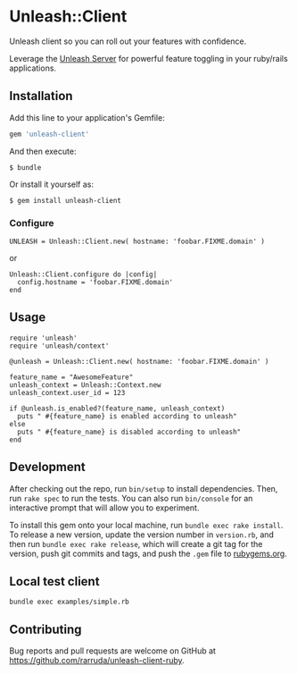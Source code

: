 # Unleash::Client

Unleash client so you can roll out your features with confidence.

Leverage the [Unleash Server](https://github.com/Unleash/unleash) for powerful feature toggling in your ruby/rails applications.

## Installation

Add this line to your application's Gemfile:

```ruby
gem 'unleash-client'
```

And then execute:

    $ bundle

Or install it yourself as:

    $ gem install unleash-client

### Configure

```
UNLEASH = Unleash::Client.new( hostname: 'foobar.FIXME.domain' )
```

or

```
Unleash::Client.configure do |config|
  config.hostname = 'foobar.FIXME.domain'
end
```

## Usage

```
require 'unleash'
require 'unleash/context'

@unleash = Unleash::Client.new( hostname: 'foobar.FIXME.domain' )

feature_name = "AwesomeFeature"
unleash_context = Unleash::Context.new
unleash_context.user_id = 123

if @unleash.is_enabled?(feature_name, unleash_context)
  puts " #{feature_name} is enabled according to unleash"
else
  puts " #{feature_name} is disabled according to unleash"
end
```


## Development

After checking out the repo, run `bin/setup` to install dependencies. Then, run `rake spec` to run the tests. You can also run `bin/console` for an interactive prompt that will allow you to experiment.

To install this gem onto your local machine, run `bundle exec rake install`. To release a new version, update the version number in `version.rb`, and then run `bundle exec rake release`, which will create a git tag for the version, push git commits and tags, and push the `.gem` file to [rubygems.org](https://rubygems.org).

## Local test client

```
bundle exec examples/simple.rb
```

## Contributing

Bug reports and pull requests are welcome on GitHub at https://github.com/rarruda/unleash-client-ruby.

